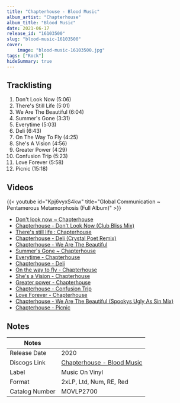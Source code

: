 ```yaml
---
title: "Chapterhouse - Blood Music"
album_artist: "Chapterhouse"
album_title: "Blood Music"
date: 2021-06-17
release_id: "16103500"
slug: "blood-music-16103500"
cover:
    image: "blood-music-16103500.jpg"
tags: ["Rock"]
hideSummary: true
---
```


## Tracklisting
1. Don't Look Now (5:06)
2. There's Still Life (5:01)
3. We Are The Beautiful (6:04)
4. Summer's Gone (3:31)
5. Everytime (5:03)
6. Deli (6:43)
7. On The Way To Fly (4:25)
8. She's A Vision (4:56)
9. Greater Power (4:29)
10. Confusion Trip (5:23)
11. Love Forever (5:58)
12. Picnic (15:18)

## Videos
{{< youtube id="Kpj6vyxS4kw" title="Global Communication ~ Pentamerous Metamorphosis (Full Album)" >}}
- [Don't look now ~ Chapterhouse](https://www.youtube.com/watch?v=F36BQY6tnlg)
- [Chapterhouse - Don't Look Now (Club Bliss Mix)](https://www.youtube.com/watch?v=X9ZUYrUCzTQ)
- [There's still life : Chapterhouse](https://www.youtube.com/watch?v=kipmFuYEt3g)
- [Chapterhouse - Deli (Crystal Poet Remix)](https://www.youtube.com/watch?v=uwRG8rVMjuQ)
- [Chapterhouse - We Are The Beautiful](https://www.youtube.com/watch?v=vvpuWGDeBzY)
- [Summer's Gone ~ Chapterhouse](https://www.youtube.com/watch?v=9tIJbjKC-tY)
- [Everytime - Chapterhouse](https://www.youtube.com/watch?v=W7ydmi-auBg)
- [Chapterhouse - Deli](https://www.youtube.com/watch?v=JNDOCgYnJPI)
- [On the way to fly - Chapterhouse](https://www.youtube.com/watch?v=I52DruRQtYI)
- [She's a Vision - Chapterhouse](https://www.youtube.com/watch?v=CgIl5lMem4s)
- [Greater power - Chapterhouse](https://www.youtube.com/watch?v=9EC7uTL10k8)
- [Chapterhouse - Confusion Trip](https://www.youtube.com/watch?v=5-V7wTT5Bpk)
- [Love Forever - Chapterhouse](https://www.youtube.com/watch?v=U4EZJEdGuxI)
- [Chapterhouse - We Are The Beautiful (Spookys Ugly As Sin Mix)](https://www.youtube.com/watch?v=0bgXNI4Fc7E)
- [Chapterhouse - Picnic](https://www.youtube.com/watch?v=uFcBEq2pfmU)

## Notes

| Notes          |             |
| ---------------| ----------- |
| Release Date   | 2020 |
| Discogs Link   | [Chapterhouse - Blood Music](https://www.discogs.com/release/16103500) |
| Label          | Music On Vinyl |
| Format         | 2xLP, Ltd, Num, RE, Red |
| Catalog Number | MOVLP2700 |

